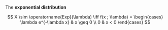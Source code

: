 The **exponential distribution**

$$
X \sim \operatorname{Exp}(\lambda) \iff f(x ; \lambda) = \begin{cases} \lambda e^{-\lambda x} & x \geq 0 \\ 0 & x < 0 \end{cases}
$$
